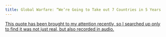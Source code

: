 ```yaml
---
title: Global Warfare: “We’re Going to Take out 7 Countries in 5 Years: Iraq, Syria, Lebanon, Libya, Somalia, Sudan & Iran..”
---
```


<a href="http://crisisforums.org/discussion/56370/global-warfare-we-re-going-to-take-out-7-countries-in-5-years-iraq-syria-lebanon-libya-somali"> This quote has been brought to my attention recently, so I searched up only to find it was not just real, but also recorded in audio. 